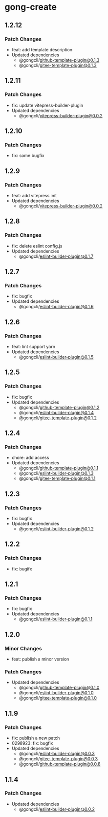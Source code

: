 # gong-create

## 1.2.12

### Patch Changes

- feat: add template description
- Updated dependencies
  - @gongcli/github-template-plugin@0.1.3
  - @gongcli/gitee-template-plugin@0.1.3

## 1.2.11

### Patch Changes

- fix: update vitepress-builder-plugin
- Updated dependencies
  - @gongcli/vitepress-builder-plugin@0.0.2

## 1.2.10

### Patch Changes

- fix: some bugfix

## 1.2.9

### Patch Changes

- feat: add vitepress init
- Updated dependencies
  - @gongcli/vitepress-builder-plugin@0.0.2

## 1.2.8

### Patch Changes

- fix: delete eslint config.js
- Updated dependencies
  - @gongcli/eslint-builder-plugin@0.1.7

## 1.2.7

### Patch Changes

- fix: bugfix
- Updated dependencies
  - @gongcli/eslint-builder-plugin@0.1.6

## 1.2.6

### Patch Changes

- feat: lint support yarn
- Updated dependencies
  - @gongcli/eslint-builder-plugin@0.1.5

## 1.2.5

### Patch Changes

- fix: bugfix
- Updated dependencies
  - @gongcli/github-template-plugin@0.1.2
  - @gongcli/eslint-builder-plugin@0.1.4
  - @gongcli/gitee-template-plugin@0.1.2

## 1.2.4

### Patch Changes

- chore: add access
- Updated dependencies
  - @gongcli/github-template-plugin@0.1.1
  - @gongcli/eslint-builder-plugin@0.1.3
  - @gongcli/gitee-template-plugin@0.1.1

## 1.2.3

### Patch Changes

- fix: bugfix
- Updated dependencies
  - @gongcli/eslint-builder-plugin@0.1.2

## 1.2.2

### Patch Changes

- fix: bugifx

## 1.2.1

### Patch Changes

- fix: bugfix
- Updated dependencies
  - @gongcli/eslint-builder-plugin@0.1.1

## 1.2.0

### Minor Changes

- feat: publish a minor version

### Patch Changes

- Updated dependencies
  - @gongcli/github-template-plugin@0.1.0
  - @gongcli/eslint-builder-plugin@0.1.0
  - @gongcli/gitee-template-plugin@0.1.0

## 1.1.9

### Patch Changes

- fix: publish a new patch
- 0298923: fix: bugfix
- Updated dependencies
  - @gongcli/eslint-builder-plugin@0.0.3
  - @gongcli/gitee-template-plugin@0.0.3
  - @gongcli/github-template-plugin@0.0.8

## 1.1.4

### Patch Changes

- Updated dependencies
  - @gongcli/eslint-builder-plugin@0.0.2
